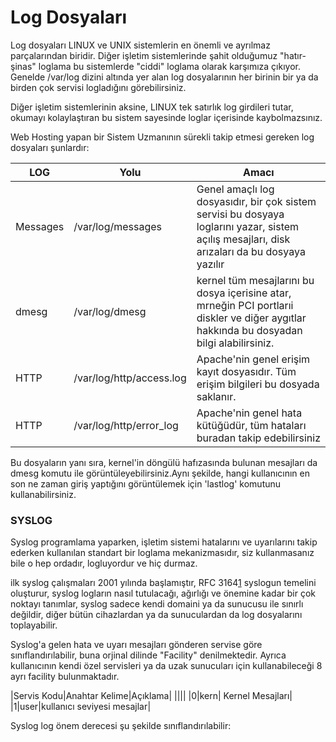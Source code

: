 # Log Dosyaları

Log dosyaları LINUX ve UNIX sistemlerin en önemli ve ayrılmaz parçalarından biridir. Diğer işletim sistemlerinde şahit olduğumuz "hatır-şinas" loglama bu sistemlerde "ciddi" loglama olarak karşımıza çıkıyor. Genelde /var/log dizini altında yer alan log dosyalarının her birinin bir ya da birden çok servisi logladığını görebilirsiniz. 

Diğer işletim sistemlerinin aksine, LINUX tek satırlık log girdileri tutar, okumayı kolaylaştıran bu sistem sayesinde loglar içerisinde kaybolmazsınız.

Web Hosting yapan bir Sistem Uzmanının sürekli takip etmesi gereken log dosyaları şunlardır:

| LOG | Yolu | Amacı |
| -- | -- | -- |
| Messages | /var/log/messages | Genel amaçlı log dosyasıdır, bir çok sistem servisi bu dosyaya loglarını yazar, sistem açılış mesajları, disk arızaları da bu dosyaya yazılır |
| dmesg | /var/log/dmesg | kernel tüm mesajlarını bu dosya içerisine atar, mrneğin PCI portlarıi diskler ve diğer aygıtlar hakkında bu dosyadan bilgi alabilirsiniz. |
| HTTP | /var/log/http/access.log | Apache'nin genel erişim kayıt dosyasıdır. Tüm erişim bilgileri bu dosyada saklanır.|
| HTTP | /var/log/http/error_log | Apache'nin genel hata kütüğüdür, tüm hataları buradan takip edebilirsiniz |



Bu dosyaların yanı sıra, kernel'in döngülü hafızasında bulunan mesajları da dmesg komutu ile görüntüleyebilirsiniz.Aynı şekilde, hangi kullanıcının en son ne zaman giriş yaptığını görüntülemek için 'lastlog' komutunu kullanabilirsiniz.


### SYSLOG
Syslog programlama yaparken, işletim sistemi hatalarını ve uyarılarını takip ederken kullanılan standart bir loglama mekanizmasıdır, siz kullanmasanız bile o hep ordadır, logluyordur ve hiç durmaz.

ilk syslog çalışmaları 2001 yılında başlamıştır, RFC 3164[1] syslogun temelini oluşturur, syslog logların nasıl tutulacağı, ağırlığı ve önemine kadar bir çok noktayı tanımlar, syslog sadece kendi domaini ya da sunucusu ile sınırlı değildir, diğer bütün cihazlardan ya da sunuculardan da log dosyalarını toplayabilir. 

Syslog'a gelen hata ve uyarı mesajları gönderen servise göre sınıflandırılabilir, buna orjinal dilinde "Facility" denilmektedir. Ayrıca kullanıcının kendi özel servisleri ya da uzak sunucuları için kullanabileceği 8 ayrı facility bulunmaktadır.

|Servis Kodu|Anahtar Kelime|Açıklama|
||||
|0|kern| Kernel Mesajları|
|1|user|kullanıcı seviyesi mesajlar|


Syslog log önem derecesi şu şekilde sınıflandırılabilir:


[1]: http://www.rfc-editor.org/info/rfc3164

